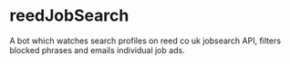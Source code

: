 # reedJobSearch
A bot which watches search profiles on reed co uk jobsearch API, filters blocked phrases and emails individual job ads.
